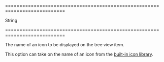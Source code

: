 <!--**
/*-------------------------------------------
    Auto-generated file. Do not modify.
-------------------------------------------

**-->
===========================================================================
<!--type-->String<!--/type-->
===========================================================================

<!--shortDescription-->
The name of an icon to be displayed on the tree view item.
<!--/shortDescription-->

<!--fullDescription-->
This option can take on the name of an icon from the [built-in icon library](/Documentation/Guide/Themes/Icon_Library/).
<!--/fullDescription-->